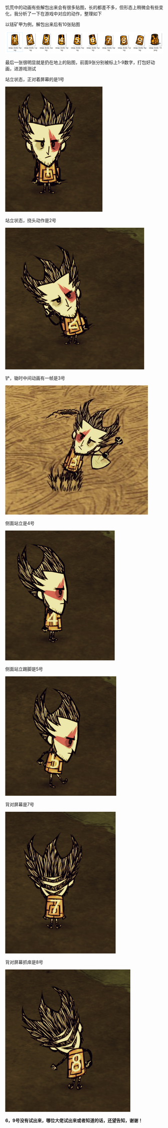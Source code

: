 饥荒中的动画有些解包出来会有很多贴图，长的都差不多，但形态上稍微会有些变化，我分析了一下在游戏中对应的动作，整理如下

以铥矿甲为例，解包出来后有10张贴图

![](images/20220910093436.png)

最后一张很明显就是扔在地上的贴图，前面9张分别被标上1-9数字，打包好动画，进游戏测试

站立状态，正对着屏幕的是1号

![](images/20220910093606.png)

站立状态，挠头动作是2号

![](/images/1662773859399.png)

铲，锄时中间动画有一帧是3号

![](/images/1662773902464.png)

侧面站立是4号

![](/images/1662773919183.png)

侧面站立踢脚是5号

![](/images/1662773942983.png)

背对屏幕是7号

![](/images/1662773985029.png)

背对屏幕抓痒是8号

![](/images/1662774007894.png)

**6，9号没有试出来，哪位大佬试出来或者知道的话，还望告知，谢谢！**